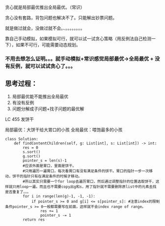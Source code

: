 贪心就是局部最优推出全局最优。（常识）

贪心没有套路，背包问题也解决不了。只能解出钞票问题。

就是做过就会，没做过就不会。、。。。。。。。。

靠自己手动模拟，如果模拟可行，就可以试一试贪心策略（用反例法自己检测一下），如果不可行，可能需要动态规划。

### 不用去想怎么证明。。。就手动模拟+常识感觉局部最优->全局最优 + 没有反例，就可以试试贪心了。。。

## 思考过程：
1. 局部最优能不能推出全局最优
2. 有没有反例
3. 问题分解成子问题+找子问题的最优解



LC 455 发饼干

局部最优：大饼干给大胃口的小孩
全局最优：喂饱最多的小孩
```
class Solution:
    def findContentChildren(self, g: List[int], s: List[int]) -> int:
        res = 0
        s.sort()
        g.sort()
        pointer_s = len(s)-1
        #应该外面是胃口，里面是饼干。
        #只用遍历一遍胃口，每次看胃口有没有满足条件的饼干。胃口的指针一步一次移动，饼干的指针只有在满足条件的时候才移动。
        #所以其实只需要一个for loop去遍历胃口，然后通过调整指针的位置选取饼干，这样就只用loop一遍。而且也不需要copy出g和s，用了指针就不需要删除原list中的元素去找是否重复了。。。
        for i in range(len(g)-1, -1, -1): 
            if pointer_s >= 0 and g[i] <= s[pointer_s]: #注意index的限制条件pointer_s >= 0一般都需要写在前面，这样就不会index range of range。
                res += 1
                pointer_s -= 1
        return res
```

